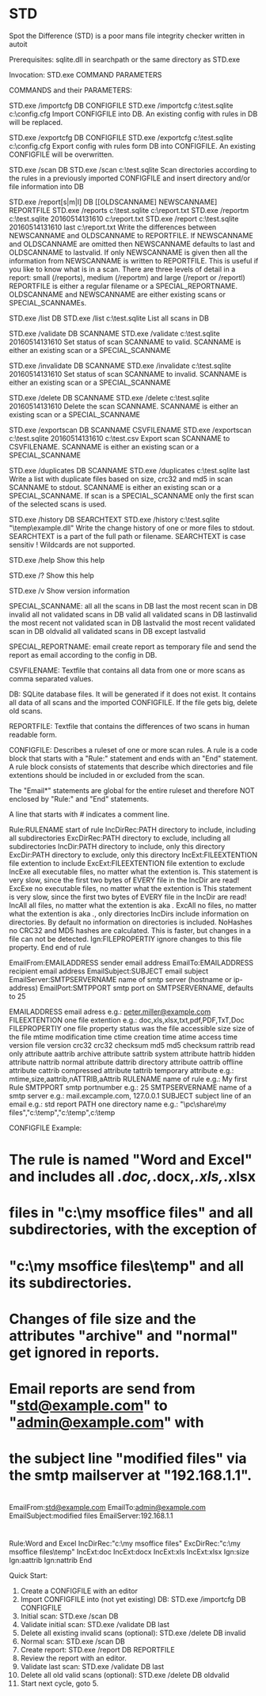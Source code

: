 # STD
Spot the Difference (STD) is a poor mans file integrity checker written in autoit

Prerequisites:
sqlite.dll in searchpath or the same directory as STD.exe

Invocation:
STD.exe COMMAND PARAMETERS


COMMANDS and their PARAMETERS:

STD.exe /importcfg DB CONFIGFILE
STD.exe /importcfg c:\test.sqlite c:\config.cfg
Import CONFIGFILE into DB.
An existing config with rules in DB will be replaced.

STD.exe /exportcfg DB CONFIGFILE
STD.exe /exportcfg c:\test.sqlite c:\config.cfg
Export config with rules form DB into CONFIGFILE.
An existing CONFIGFILE will be overwritten.

STD.exe /scan DB
STD.exe /scan c:\test.sqlite
Scan directories according to the rules in a previously imported CONFIGFILE
and insert directory and/or file information into DB

STD.exe /report[s|m|l] DB [[OLDSCANNAME] NEWSCANNAME] REPORTFILE
STD.exe /reports c:\test.sqlite c:\report.txt
STD.exe /reportm c:\test.sqlite 20160514131610 c:\report.txt
STD.exe /report c:\test.sqlite 20160514131610 last c:\report.txt
Write the differences between NEWSCANNAME and OLDSCANNAME to REPORTFILE.
If NEWSCANNAME and OLDSCANNAME are omitted then NEWSCANNAME defaults to last
and OLDSCANNAME to lastvalid.
If only NEWSCANNAME is given then all the information from NEWSCANNAME
is written to REPORTFILE. This is useful if you like to know what is in a scan.
There are three levels of detail in a report: small (/reports), medium (/reportm) and large (/report or /reportl)
REPORTFILE is either a regular filename or a SPECIAL_REPORTNAME.
OLDSCANNAME and NEWSCANNAME are either existing scans
or SPECIAL_SCANNAMEs.

STD.exe /list DB
STD.exe /list c:\test.sqlite
List all scans in DB

STD.exe /validate DB SCANNAME
STD.exe /validate c:\test.sqlite 20160514131610
Set status of scan SCANNAME to valid. SCANNAME is either an existing scan
or a SPECIAL_SCANNAME

STD.exe /invalidate DB SCANNAME
STD.exe /invalidate c:\test.sqlite 20160514131610
Set status of scan SCANNAME to invalid. SCANNAME is either an existing scan
or a SPECIAL_SCANNAME

STD.exe /delete DB SCANNAME
STD.exe /delete c:\test.sqlite 20160514131610
Delete the scan SCANNAME. SCANNAME is either an existing scan or a SPECIAL_SCANNAME

STD.exe /exportscan DB SCANNAME CSVFILENAME
STD.exe /exportscan c:\test.sqlite 20160514131610 c:\test.csv
Export scan SCANNAME to CSVFILENAME. SCANNAME is either an existing scan
or a SPECIAL_SCANNAME

STD.exe /duplicates DB SCANNAME
STD.exe /duplicates c:\test.sqlite last
Write a list with duplicate files based on size, crc32 and md5 in scan SCANNAME to stdout.
SCANNAME is either an existing scan or a SPECIAL_SCANNAME. If scan is a SPECIAL_SCANNAME
only the first scan of the selected scans is used.

STD.exe /history DB SEARCHTEXT
STD.exe /history c:\test.sqlite "\temp\example.dll"
Write the change history of one or more files to stdout.
SEARCHTEXT is a part of the full path or filename. SEARCHTEXT is case sensitiv !
Wildcards are not supported.

STD.exe /help
Show this help

STD.exe /?
Show this help

STD.exe /v
Show version information


SPECIAL_SCANNAME:
all           all the scans in DB
last          the most recent scan in DB
invalid       all not validated scans in DB
valid         all validated scans in DB
lastinvalid   the most recent not validated scan in DB
lastvalid     the most recent validated scan in DB
oldvalid      all validated scans in DB except lastvalid


SPECIAL_REPORTNAME:
email         create report as temporary file and send the report as email
              according to the config in DB.


CSVFILENAME:
Textfile that contains all data from one or more scans as comma separated values.


DB:
SQLite database files. It will be generated if it does not exist.
It contains all data of all scans and the imported CONFIGFILE.
If the file gets big, delete old scans.


REPORTFILE:
Textfile that contains the differences of two scans in human readable form.


CONFIGFILE:
Describes a ruleset of one or more scan rules. A rule is a code block that starts with a
"Rule:" statement and ends with an "End" statement.
A rule block consists of statements that describe which directories and
file extentions should be included in or excluded from the scan.

The "Email*" statements are global for the entire ruleset and therefore NOT enclosed by
"Rule:" and "End" statements.

A line that starts with # indicates a comment line.

Rule:RULENAME          start of rule
IncDirRec:PATH         directory to include, including all subdirectories
ExcDirRec:PATH         directory to exclude, including all subdirectories
IncDir:PATH            directory to include, only this directory
ExcDir:PATH            directory to exclude, only this directory
IncExt:FILEEXTENTION   file extention to include
ExcExt:FILEEXTENTION   file extention to exclude
IncExe                 all executable files, no matter what the extention is.
                       This statement is very slow, since the first two bytes of
                       EVERY file in the IncDir are read!
ExcExe                 no executable files, no matter what the extention is
                       This statement is very slow, since the first two bytes of
                       EVERY file in the IncDir are read!
IncAll                 all files, no matter what the extention is aka *.*
ExcAll                 no files, no matter what the extention is aka *.*,
                       only directories
IncDirs                include information on directories.
                       By default no information on directories is included.
NoHashes				 no CRC32 and MD5 hashes are calculated. This is faster,
                       but changes in a file can not be detected.
Ign:FILEPROPERTIY      ignore changes to this file property.
End                    end of rule

EmailFrom:EMAILADDRESS       sender email address
EmailTo:EMAILADDRESS         recipient email address
EmailSubject:SUBJECT         email subject
EmailServer:SMTPSERVERNAME   name of smtp server (hostname or ip-address)
EmailPort:SMTPPORT           smtp port on SMTPSERVERNAME, defaults to 25


EMAILADDRESS           email adress
                       e.g.: peter.miller@example.com
FILEEXTENTION          one file extention
                       e.g.: doc,xls,xlsx,txt,pdf,PDF,TxT,Doc
FILEPROPERTIY          one file property
                       status    was the file accessible
                       size      size of the file
                       mtime     modification time
                       ctime     creation time
                       atime     access time
                       version   file version
                       crc32     crc32 checksum
                       md5       md5 checksum
                       rattrib   read only attribute
                       aattrib   archive attribute
                       sattrib   system attribute
                       hattrib   hidden attribute
                       nattrib   normal attribute
                       dattrib   directory attribute
                       oattrib   offline attribute
                       cattrib   compressed attribute
                       tattrib   temporary attribute
                       e.g.: mtime,size,aattrib,nATTRIB,aAttrib
RULENAME               name of rule
                       e.g.: My first Rule
SMTPPORT               smtp portnumber
                       e.g.: 25
SMTPSERVERNAME         name of a smtp server
                       e.g.: mail.excample.com, 127.0.0.1
SUBJECT                subject line of an email
                       e.g.: std report
PATH                   one directory name
                       e.g.: "\\pc\share\my files","c:\temp","c:\temp\",c:\temp

CONFIGFILE Example:

# The rule is named "Word and Excel" and includes all *.doc,*.docx,*.xls,*.xlsx
# files in "c:\my msoffice files" and all subdirectories, with the exception of
# "c:\my msoffice files\temp" and all its subdirectories.
#
# Changes of file size and the attributes "archive" and "normal" get ignored in reports.
#
# Email reports are send from "std@example.com" to "admin@example.com" with
# the subject line "modified files" via the smtp mailserver at "192.168.1.1".
#
#
EmailFrom:std@example.com
EmailTo:admin@example.com
EmailSubject:modified files
EmailServer:192.168.1.1
#
Rule:Word and Excel
  IncDirRec:"c:\my msoffice files"
  ExcDirRec:"c:\my msoffice files\temp"
  IncExt:doc
  IncExt:docx
  IncExt:xls
  IncExt:xlsx
  Ign:size
  Ign:aattrib
  Ign:nattrib
End


Quick Start:

 1. Create a CONFIGFILE with an editor
 2. Import CONFIGFILE into (not yet existing) DB:
    STD.exe /importcfg DB CONFIGFILE
 3. Initial scan:
    STD.exe /scan DB
 4. Validate initial scan:
    STD.exe /validate DB last
 5. Delete all existing invalid scans (optional):
    STD.exe /delete DB invalid
 6. Normal scan:
    STD.exe /scan DB
 7. Create report:
    STD.exe /report DB REPORTFILE
 8. Review the report with an editor.
 9. Validate last scan:
    STD.exe /validate DB last
10. Delete all old valid scans (optional):
    STD.exe /delete DB oldvalid
11. Start next cycle, goto 5.
